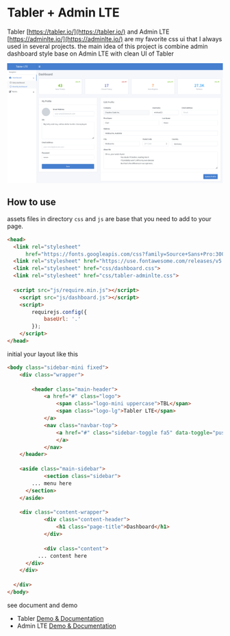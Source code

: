 # Tabler + Admin LTE

Tabler [https://tabler.io/](https://tabler.io/) and Admin LTE [https://adminlte.io/](https://adminlte.io/) are my favorite css ui that I always used in several projects. the main idea of this project is combine admin dashboard style base on Admin LTE with clean UI of Tabler

![Tabler + Admin LTE Screenshot](https://raw.githubusercontent.com/zupaazhai/tabler-adminlte/master/screenshot.png)

## How to use

assets files in directory `css` and `js` are base that you need to add to your page.

```html
<head>
  <link rel="stylesheet"
      href="https://fonts.googleapis.com/css?family=Source+Sans+Pro:300,400,600,700,300italic,400italic,600italic">
  <link rel="stylesheet" href="https://use.fontawesome.com/releases/v5.8.1/css/all.css">
  <link rel="stylesheet" href="css/dashboard.css">
  <link rel="stylesheet" href="css/tabler-adminlte.css">

  <script src="js/require.min.js"></script>
	<script src="js/dashboard.js"></script>
	<script>
		requirejs.config({
			baseUrl: '.'
		});
	</script>
</head>
```

initial your layout like this

```html
<body class="sidebar-mini fixed">
	<div class="wrapper">

		<header class="main-header">
			<a href="#" class="logo">
				<span class="logo-mini uppercase">TBL</span>
				<span class="logo-lg">Tabler LTE</span>
			</a>
			<nav class="navbar-top">
				<a href="#" class="sidebar-toggle fa5" data-toggle="push-menu" role="button">
				</a>
			</nav>
    </header>

    <aside class="main-sidebar">
			<section class="sidebar">
        ... menu here
      </section>
    </aside>

    <div class="content-wrapper">
			<div class="content-header">
				<h1 class="page-title">Dashboard</h1>
			</div>

			<div class="content">
          ... content here
      </div>
    </div>

  </div>
</body>
```

see document and demo
- Tabler [Demo & Documentation](https://preview.tabler.io/)
- Admin LTE [Demo & Documentation](https://adminlte.io/themes/AdminLTE/index2.html)